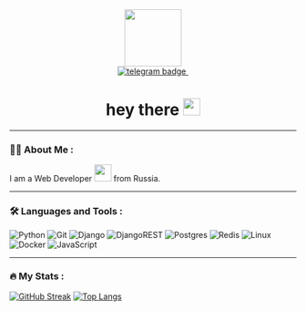 <div id="header" align="center">
  <img src="https://media2.giphy.com/media/v1.Y2lkPTc5MGI3NjExZmJyaW8zbjU2YndyNnlvcGhlN3llamQ4a3F6dW96bmhoMGI4emZlbCZlcD12MV9pbnRlcm5hbF9naWZfYnlfaWQmY3Q9Zw/2IudUHdI075HL02Pkk/giphy.gif" width="100"/>
</div>

<div id="badges" align="center">
  <a href="https://t.me/ReBiwer">
      <img src="https://img.shields.io/badge/telegram-blue?logo=telegram&logoColor=white" alt="telegram badge"/>
  </a>
  <img src="https://komarev.com/ghpvc/?username=rebiwer&style=flat-square&color=blue" alt=""/>
  <h1>
    hey there
    <img src="https://media.giphy.com/media/hvRJCLFzcasrR4ia7z/giphy.gif" width="30px"/>
  </h1>
</div>

---

### :man_technologist: About Me :
I am a Web Developer <img src="https://media.giphy.com/media/WUlplcMpOCEmTGBtBW/giphy.gif" width="30"> from Russia.

---

### :hammer_and_wrench: Languages and Tools :
![Python](https://img.shields.io/badge/python-3670A0?style=for-the-badge&logo=python&logoColor=ffdd54)
![Git](https://img.shields.io/badge/git-%23F05033.svg?style=for-the-badge&logo=git&logoColor=white)
![Django](https://img.shields.io/badge/django-%23092E20.svg?style=for-the-badge&logo=django&logoColor=white)
![DjangoREST](https://img.shields.io/badge/DJANGO-REST-ff1709?style=for-the-badge&logo=django&logoColor=white&color=ff1709&labelColor=gray)
![Postgres](https://img.shields.io/badge/postgres-%23316192.svg?style=for-the-badge&logo=postgresql&logoColor=white)
![Redis](https://img.shields.io/badge/redis-%23DD0031.svg?style=for-the-badge&logo=redis&logoColor=white)
![Linux](https://img.shields.io/badge/Linux-FCC624?style=for-the-badge&logo=linux&logoColor=black)
![Docker](https://img.shields.io/badge/Docker-316192?style=for-the-badge&logo=docker&logoColor=white)
![JavaScript](https://img.shields.io/badge/JavaScript-F7DF1E?style=for-the-badge&logo=javascript&logoColor=black)

---

### :fire: My Stats :

[![GitHub Streak](https://streak-stats.demolab.com?user=ReBiwer&theme=highcontrast&hide_border=true&locale=ru)](https://git.io/streak-stats)
[![Top Langs](https://github-readme-stats.vercel.app/api/top-langs/?username=rebiwer)](https://github.com/anuraghazra/github-readme-stats)
